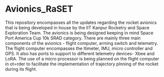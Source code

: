 # Avionics_RaSET
This repository encompasses all the updates regarding the rocket avionics that is being developed in house by the IIT Kanpur Rocketry and Space Exploration Team. The avionics is being designed keeping in mind Space Port America Cup 10k SRAD category. There are mainly three main components of the avionics - flight computer, arming switch and telemetry.  The flight computer encompasses the ltimeter, IMU, micro controller and GPS. It also has ports to support to different telemetry devices- Xbee and LoRA. The use of a micro processor is being planned on the flight computer in ot=rder to facilitate the implementation of trajectory plnning of the rocket during its flight.
